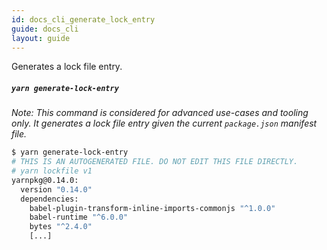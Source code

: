 ```yaml
---
id: docs_cli_generate_lock_entry
guide: docs_cli
layout: guide
---
```


<p class="lead">Generates a lock file entry.</p>

##### `yarn generate-lock-entry` <a class="toc" id="toc-yarn-generate-lock-entry" href="#toc-yarn-generate-lock-entry"></a>

*Note: This command is considered for advanced use-cases and tooling only. It generates a lock file entry given the current `package.json` manifest file.*

<!--email_off-->
```sh
$ yarn generate-lock-entry
# THIS IS AN AUTOGENERATED FILE. DO NOT EDIT THIS FILE DIRECTLY.
# yarn lockfile v1
yarnpkg@0.14.0:
  version "0.14.0"
  dependencies:
    babel-plugin-transform-inline-imports-commonjs "^1.0.0"
    babel-runtime "^6.0.0"
    bytes "^2.4.0"
    [...]
```
 <!--/email_off-->
